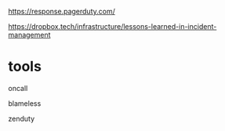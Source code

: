 
https://response.pagerduty.com/

https://dropbox.tech/infrastructure/lessons-learned-in-incident-management

# tools

oncall

blameless

zenduty
